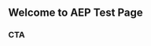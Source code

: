 <html>
  <header>
    
  </header>
  
  <body>

## Welcome to AEP Test Page


### CTA
  </body>
  
</html>
